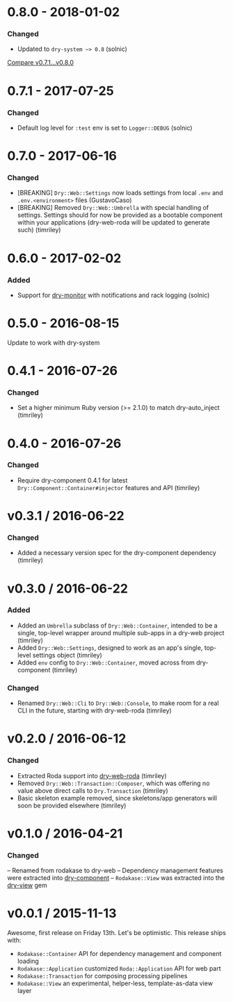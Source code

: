 # 0.8.0 - 2018-01-02

### Changed

* Updated to `dry-system ~> 0.8` (solnic)

[Compare v0.7.1...v0.8.0](https://github.com/dry-rb/dry-web/compare/v0.7.1...v0.8.0)

# 0.7.1 - 2017-07-25

### Changed

- Default log level for `:test` env is set to `Logger::DEBUG` (solnic)

# 0.7.0 - 2017-06-16

### Changed

- [BREAKING] `Dry::Web::Settings` now loads settings from local `.env` and `.env.<environment>` files (GustavoCaso)
- [BREAKING] Removed `Dry::Web::Umbrella` with special handling of settings. Settings should for now be provided as a bootable component within your applications (dry-web-roda will be updated to generate such) (timriley)

# 0.6.0 - 2017-02-02

### Added

* Support for [dry-monitor](https://github.com/dry-rb/dry-monitor) with notifications and rack logging (solnic)

# 0.5.0 - 2016-08-15

Update to work with dry-system

# 0.4.1 - 2016-07-26

### Changed

- Set a higher minimum Ruby version (>= 2.1.0) to match dry-auto_inject (timriley)

# 0.4.0 - 2016-07-26

### Changed

- Require dry-component 0.4.1 for latest `Dry::Component::Container#injector` features and API (timriley)

# v0.3.1 / 2016-06-22

### Changed

- Added a necessary version spec for the dry-component dependency (timriley)

# v0.3.0 / 2016-06-22

### Added

- Added an `Umbrella` subclass of `Dry::Web::Container`, intended to be a single, top-level wrapper around multiple sub-apps in a dry-web project (timriley)
- Added `Dry::Web::Settings`, designed to work as an app's single, top-level settings object (timriley)
- Added `env` config to `Dry::Web::Container`, moved across from dry-component (timriley)

### Changed

- Renamed `Dry::Web::Cli` to `Dry::Web::Console`, to make room for a real CLI in the future, starting with dry-web-roda (timriley)

# v0.2.0 / 2016-06-12

### Changed

- Extracted Roda support into [dry-web-roda](https://github.com/dry-rb/dry-web-roda) (timriley)
- Removed `Dry::Web::Transaction::Composer`, which was offering no value above direct calls to `Dry.Transaction` (timriley)
- Basic skeleton example removed, since skeletons/app generators will soon be provided elsewhere (timriley)

# v0.1.0 / 2016-04-21

### Changed

– Renamed from rodakase to dry-web
– Dependency management features were extracted into [dry-component](https://github.com/dry-rb/dry-component)
– `Rodakase::View` was extracted into the [dry-view](https://github.com/dry-rb/dry-view) gem

# v0.0.1 / 2015-11-13

Awesome, first release on Friday 13th. Let's be optimistic. This release ships with:

- `Rodakase::Container` API for dependency management and component loading
- `Rodakase::Application` customized `Roda::Application` API for web part
- `Rodakase::Transaction` for composing processing pipelines
- `Rodakase::View` an experimental, helper-less, template-as-data view layer
